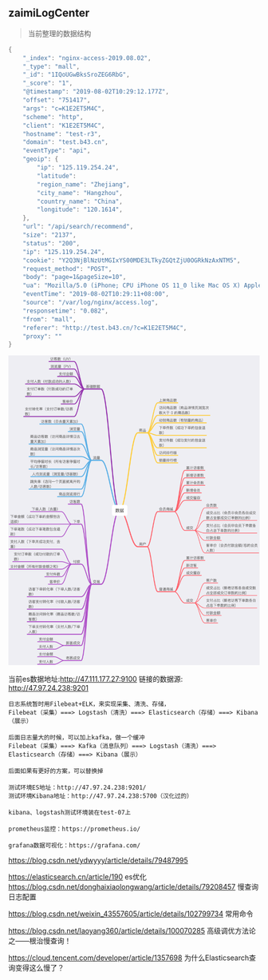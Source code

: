 ## zaimiLogCenter
> 当前整理的数据结构
```java
{
	"_index": "nginx-access-2019.08.02",
	"_type": "mall",
	"_id": "1IQoUGwBksSroZEG6RbG",
	"_score": "1",
	"@timestamp": "2019-08-02T10:29:12.177Z",
	"offset": "751417",
	"args": "c=K1E2ET5M4C",
	"scheme": "http",
	"client": "K1E2ET5M4C",
	"hostname": "test-r3",
	"domain": "test.b43.cn",
	"eventType": "api",
	"geoip": {
		"ip": "125.119.254.24",
		"latitude": 
		"region_name": "Zhejiang",
		"city_name": "Hangzhou",
		"country_name": "China",
		"longitude": "120.1614",
	},
	"url": "/api/search/recommend",
	"size": "2137",
	"status": "200",
	"ip": "125.119.254.24",
	"cookie": "Y2Q3NjBlNzUtMGIxYS00MDE3LTkyZGQtZjU0OGRkNzAxNTM5",
	"request_method": "POST",
	"body": "page=1&pageSize=10",
	"ua": "Mozilla/5.0 (iPhone; CPU iPhone OS 11_0 like Mac OS X) AppleWebKit/604.1.38 (KHTML, like Gecko) Version/11.0 Mobile/15A372 Safari/604.1",
	"eventTime": "2019-08-02T10:29:11+08:00",
	"source": "/var/log/nginx/access.log",
	"responsetime": "0.082",
	"from": "mall",
	"referer": "http://test.b43.cn/?c=K1E2ET5M4C",
	"proxy": ""
}
```
![log需要的数据图](./images/log_data.png)

当前es数据地址:http://47.111.177.27:9100
链接的数据源: http://47.97.24.238:9201
```text
日志系统暂时用Filebeat+ELK，来实现采集、清洗、存储，
Filebeat（采集）===> Logstash（清洗）===> Elasticsearch（存储）===> Kibana（展示）

后面日志量大的时候，可以加上kafka，做一个缓冲
Filebeat（采集）===> Kafka（消息队列）===> Logstash（清洗）===> Elasticsearch（存储）===> Kibana（展示）

后面如果有更好的方案，可以替换掉

测试环境ES地址：http://47.97.24.238:9201/
测试环境Kibana地址：http://47.97.24.238:5700（汉化过的）

kibana、logstash测试环境装在test-07上

prometheus监控：https://prometheus.io/

grafana数据可视化：https://grafana.com/

```


https://blog.csdn.net/ydwyyy/article/details/79487995

https://elasticsearch.cn/article/190 es优化 
https://blog.csdn.net/donghaixiaolongwang/article/details/79208457  慢查询日志配置

https://blog.csdn.net/weixin_43557605/article/details/102799734 常用命令

https://blog.csdn.net/laoyang360/article/details/100070285  高级调优方法论之——根治慢查询！

https://cloud.tencent.com/developer/article/1357698 为什么Elasticsearch查询变得这么慢了？
